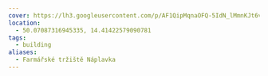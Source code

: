 ```yaml
---
cover: https://lh3.googleusercontent.com/p/AF1QipMqnaOFQ-5IdN_lMmnKJt6vrxb0jHS0FdCNNPK6=w408-h271-k-no
location:
  - 50.07087316945335, 14.41422579090781
tags:
  - building
aliases:
  - Farmářské tržiště Náplavka
---
```

